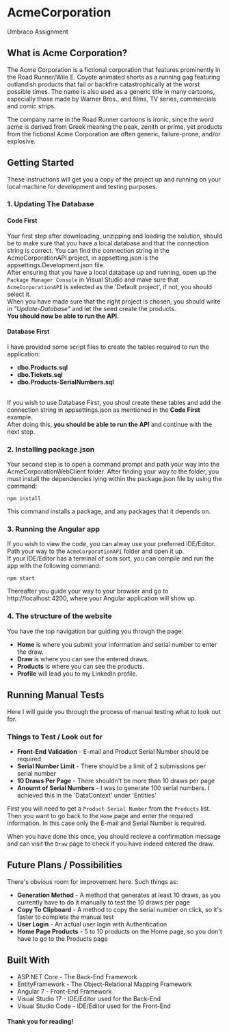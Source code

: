 # AcmeCorporation
Umbraco Assignment

## What is Acme Corporation?
The Acme Corporation is a fictional corporation that features prominently in the Road Runner/Wile E. Coyote animated shorts as a running gag featuring outlandish products that fail or backfire catastrophically at the worst possible times. The name is also used as a generic title in many cartoons, especially those made by Warner Bros., and films, TV series, commercials and comic strips.

The company name in the Road Runner cartoons is ironic, since the word acme is derived from Greek meaning the peak, zenith or prime, yet products from the fictional Acme Corporation are often generic, failure-prone, and/or explosive.

## Getting Started
These instructions will get you a copy of the project up and running on your local machine for development and testing purposes.
### 1. Updating The Database

#### Code First
Your first step after downloading, unzipping and loading the solution, should be to make sure that you have a local database and that the connection string is correct. You can find the connection string in the AcmeCorporationAPI project, in appsetting.json is the appsettings.Development.json file.
<br> After ensuring that you have a local database up and running, open up the `Package Manager Console` in Visual Studio and make sure that `AcmeCorporationAPI` is selected as the 'Default project', if not, you should select it.
<br>When you have made sure that the right project is chosen, you should write in *"Update-Database"* and let the seed create the products.
<br>**You should now be able to run the API.**

#### Database First
I have provided some script files to create the tables required to run the application:
- **dbo.Products.sql**
- **dbo.Tickets.sql**
- **dbo.Products-SerialNumbers.sql**

<br>If you wish to use Database First, you shoul create these tables and add the connection string in appsettings.json as mentioned in the **Code First** example.
<br>After doing this, **you should be able to run the API** and continue with the next step.

### 2. Installing package.json

Your second step is to open a command prompt and path your way into the AcmeCorporationWebClient folder. After finding your way to the folder, you must install the dependencies lying within the package.json file by using the command:
```
npm install
```
This command installs a package, and any packages that it depends on.

### 3. Running the Angular app

If you wish to view the code, you can alway use your preferred IDE/Editor. Path your way to the `AcmeCorporationAPI` folder and open it up.
<br>If your IDE/Editor has a terminal of som sort, you can compile and run the app with the following command:
```
npm start
```
Thereafter you guide your way to your browser and go to http://localhost:4200, where your Angular application will show up.

### 4. The structure of the website

You have the top navigation bar guiding you through the page:
- **Home** is where you submit your information and serial number to enter the draw.
- **Draw** is where you can see the entered draws.
- **Products** is where you can see the products.
- **Profile** will lead you to my LinkedIn profile.

## Running Manual Tests
Here I will guide you through the process of manual testing what to look out for.

### Things to Test / Look out for
- **Front-End Validation** - E-mail and Product Serial Number should be required
- **Serial Number Limit** - There should be a limit of 2 submissions per serial number
- **10 Draws Per Page** - There shouldn't be more than 10 draws per page
- **Anoumt of Serial Numbers** - I was to generate 100 serial numbers. I achieved this in the 'DataContext' under 'Entities'

First you will need to get a `Product Serial Number` from the `Products` list.
<br>Then you want to go back to the `Home` page and enter the required information. In this case only the E-mail and Serial Number is required.

When you have done this once, you should recieve a confirmation message and can visit the `Draw` page to check if you have indeed entered the draw.

## Future Plans / Possibilities
There's obvious room for improvement here. Such things as:
- **Generation Method** - A method that generates at least 10 draws, as you currently have to do it manually to test the 10 draws per page
- **Copy To Clipboard** - A method to copy the serial number on click, so it's faster to complete the manual test
- **User Login** - An actual user login with Authentication
- **Home Page Products** - 5 to 10 products on the Home page, so you don't have to go to the Products page

## Built With
- ASP.NET Core - The Back-End Framework
- EntityFramework - The Object-Relational Mapping Framework
- Angular 7 - Front-End Framework
- Visual Studio 17 - IDE/Editor used for the Back-End
- Visual Studio Code - IDE/Editor used for the Front-End

#### Thank you for reading!
